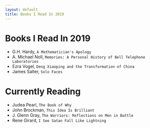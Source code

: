 ```yaml
---
layout: default
title: Books I Read In 2019
---
```

# Books I Read In 2019

- G.H. Hardy, `A Mathematician's Apology`
- A. Michael Noll, `Memories: A Personal History of Bell Telephone Laboratories`
- Ezra Vogel, `Deng Xiaoping and the Transformation of China`
- James Salter, `Solo Faces`


# Currently Reading

- Judea Pearl, `The Book of Why`
- John Brockman, `This Idea Is Brilliant`
- J. Glenn Gray, `The Warriors: Reflections on Men in Battle`
- Rene Girard, `I See Satan Fall Like Lightning`
